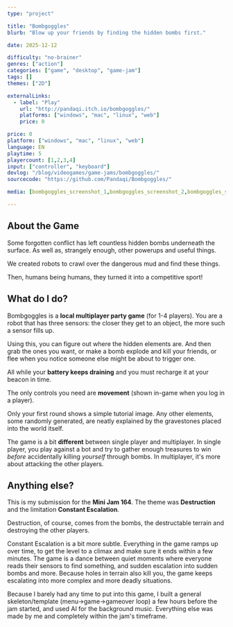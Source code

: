 ```yaml
---
type: "project"

title: "Bombgoggles"
blurb: "Blow up your friends by finding the hidden bombs first."

date: 2025-12-12

difficulty: "no-brainer"
genres: ["action"]
categories: ["game", "desktop", "game-jam"]
tags: []
themes: ["2D"]

externalLinks:
  - label: "Play"
    url: "http://pandaqi.itch.io/bombgoggles/"
    platforms: ["windows", "mac", "linux", "web"]
    price: 0 

price: 0
platform: ["windows", "mac", "linux", "web"]
language: EN
playtime: 5
playercount: [1,2,3,4]
input: ["controller", "keyboard"]
devlog: "/blog/videogames/game-jams/bombgoggles/"
sourcecode: "https://github.com/Pandaqi/Bombgoggles/"

media: [bombgoggles_screenshot_1,bombgoggles_screenshot_2,bombgoggles_screenshot_3,bombgoggles_screenshot_4,bombgoggles_screenshot_5]

---
```


## About the Game

Some forgotten conflict has left countless hidden bombs underneath the surface. As well as, strangely enough, other powerups and useful things.

We created robots to crawl over the dangerous mud and find these things.

Then, humans being humans, they turned it into a competitive sport!

## What do I do?

Bombgoggles is a **local multiplayer party game** (for 1-4 players). You are a robot that has three sensors: the closer they get to an object, the more such a sensor fills up.

Using this, you can figure out where the hidden elements are. And then grab the ones you want, or make a bomb explode and kill your friends, or flee when you notice someone else might be about to trigger one.

All while your **battery keeps draining** and you must recharge it at your beacon in time.

The only controls you need are **movement** (shown in-game when you log in a player).

Only your first round shows a simple tutorial image.  Any other elements, some randomly generated, are neatly explained by the gravestones placed into the world itself.

The game is a bit **different** between single player and multiplayer. In single player, you play against a bot and try to gather enough treasures to win *before* accidentally killing *yourself* through bombs. In multiplayer, it's more about attacking the other players.


## Anything else?

This is my submission for the **Mini Jam 164**. The theme was **Destruction** and the limitation **Constant Escalation**.

Destruction, of course, comes from the bombs, the destructable terrain and destroying the other players.

Constant Escalation is a bit more subtle. Everything in the game ramps up over time, to get the level to a climax and make sure it ends within a few minutes.  The game is a dance between quiet moments where everyone reads their sensors to find something, and sudden escalation into sudden bombs and more. Because holes in terrain also kill you, the game keeps escalating into more complex and more deadly situations.

Because I barely had any time to put into this game, I built a general skeleton/template (menu->game->gameover loop) a few hours before the jam started, and used AI for the background music. Everything else was made by me and completely within the jam's timeframe.

